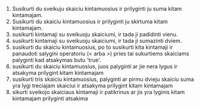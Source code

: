 1. Susikurti du sveikuju skaiciu kintamuosius ir prilyginti ju suma kitam kintamajam.
2. Susikurti du skaiciu kintamuosius ir prilyginti ju skirtuma kitam kintamajam.
3. susikurti kintamaji su sveikuoju skaiciumi, ir tada ji padidinti vienu.
4. susikurti kintamaji su sveikuoju skaiciumi, ir tada ji sumazinti dviem.
5. susikurti du skaiciu kintamuosius, po to susikurti kita kintamaji
   ir panaudoti salygini operatoriu (< arba >) pries tai sukurtiems skaiciams palyginti
   kad atsakymas butu 'true'.
6. susikurti du skaiciu kintamuosius,
   juos palyginti ar jie nera lygus
   ir atsakyma prilygint kitam kintamajam
7. susikurti tris skaiciu kintamuosius,
   palyginti ar pirmu dvieju skaiciu suma yra lygi treciajam skaiciui
   ir atsakyma prilygint kitam kintamajam
8. sikurti sveikojo skaiciaus kintamaji ir patikrinus ar jis yra lyginis
   kitam kintamajam prilyginti atsakima
